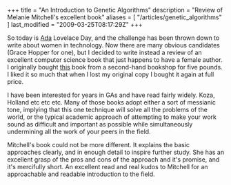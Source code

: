 +++
title = "An Introduction to Genetic Algorithms"
description = "Review of Melanie Mitchell's excellent book"
aliases = [ "/articles/genetic_algorithms" ]
last_modified = "2009-03-25T08:17:29Z"
+++


So today is [Ada][5] Lovelace Day, and the challenge has been thrown down
to write about women in technology. Now there are many obvious
candidates (Grace Hopper for one), but I decided to write instead a
review of an excellent computer science book that just happens to have
a female author. I originally bought [this][6] book from a second-hand
bookshop for five pounds. I liked it so much that when I lost my
original copy I bought it again at full price.

I have been interested for years in GAs and have read fairly widely.
Koza, Holland etc etc etc. Many of those books adopt either a sort of
messianic tone, implying that this one technique will solve all the
problems of the world, or the typical academic approach of attempting
to make your work sound as difficult and important as possible while
simultaneously undermining all the work of your peers in the field.

Mitchell's book could not be more different. It explains the basic
approaches clearly, and in enough detail to inspire further study. She
has an excellent grasp of the pros and cons of the approach and it's
promise, and it's mercifully short. An excellent read and real kudos to
Mitchell for an approachable and readable introduction to the field.

[1]: http://www.uncarved.com/articles/genetic_algorithms
[2]: http://www.uncarved.com/
[3]: http://www.uncarved.com/articles/contact
[4]: http://www.uncarved.com/login/
[5]: http://findingada.com/
[6]: http://www.amazon.co.uk/Introduction-Genetic-Algorithms-Complex-Adaptive/dp/0262631857/ref=sr_1_1?ie=UTF8&s=books&qid=1237968270&sr=8-1
[7]: http://www.uncarved.com/tags/computers
[8]: http://www.uncarved.com/tags/reviews
[9]: mailto:sean@uncarved.com
[10]: http://creativecommons.org/licenses/by-sa/4.0/
